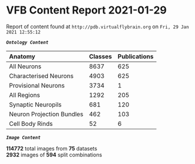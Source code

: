 
VFB Content Report 2021-01-29
=============================


Report of content found at ``http://pdb.virtualflybrain.org`` on ``Fri, 29 Jan 2021 12:55:12``  
  
***``Ontology Content``***  

|Anatomy|Classes|Publications|
| :--- | :--- | :--- |
|All Neurons|8637|625|
|Characterised Neurons|4903|625|
|Provisional Neurons|3734|1|
|All Regions|1292|205|
|Synaptic Neuropils|681|120|
|Neuron Projection Bundles|462|103|
|Cell Body Rinds|52|6|
  
  
***``Image Content``***  
  
**114772** total images from **75** datasets  
**2932** images of **594** split combinations